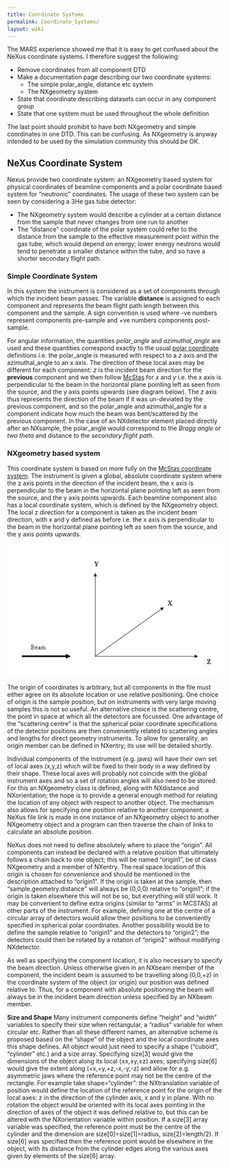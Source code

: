 ```yaml
---
title: Coordinate Systems
permalink: Coordinate_Systems/
layout: wiki
---
```


The MARS experience showed me that it is easy to get confused about the
NeXus coordinate systems. I therefore suggest the following:

-   Remove coordinates from all component DTD
-   Make a documentation page describing our two coordinate systems:
    -   The simple polar\_angle, distance etc system
    -   The NXgeometry system
-   State that coordinate describing datasets can occur in any component
    group
-   State that one system must be used throughout the whole definition

The last point should prohibit to have both NXgeometry and simple
coordinates in one DTD. This can be confusing. As NXgeometry is anyway
intended to be used by the simulation community this should be OK.

NeXus Coordinate System
-----------------------

Nexus provide two coordinate system: an NXgeometry based system for
physical coordinates of beamline components and a polar coordinate based
system for “neutronic” coordinates. The usage of these two system can be
seen by considering a 3He gas tube detector:

-   The NXgeometry system would describe a cylinder at a certain
    distance from the sample that never changes from one run to another
-   The “distance” coordinate of the polar system could refer to the
    distance from the sample to the effective measurement point within
    the gas tube, which would depend on energy; lower energy neutrons
    would tend to penetrate a smaller distance within the tube, and so
    have a shorter secondary flight path.

### Simple Coordinate System

In this system the instrument is considered as a set of components
through which the incident beam passes. The variable **distance** is
assigned to each component and represents the beam flight path length
between this component and the sample. A sign convention is used where
-ve numbers represent components pre-sample and +ve numbers components
post-sample.

For angular information, the quantities *polar\_angle* and
*azimuthal\_angle* are used and these quantities correspond exactly to
the usual [polar
coordinate](http://en.wikipedia.org/wiki/Polar_coordinates) definitions
i.e. the polar\_angle is measured with respect to a *z* axis and the
azimuthal\_angle to an x axis. The direction of these local axes may be
different for each component: *z* is the incident beam direction for the
**previous** component and we then follow
[McStas](http://mcstas.risoe.dk/) for *x* and *y* i.e. the *x* axis is
perpendicular to the beam in the horizontal plane pointing left as seen
from the source, and the y axis points upwards (see diagram below). The
*z* axis thus represents the direction of the beam if it was un-deviated
by the previous component, and so the polar\_angle and azimuthal\_angle
for a component indicate how much the beam was bent/scattered by the
previous component. In the case of an NXdetector element placed directly
after an NXsample, the polar\_angle would correspond to the *Bragg
angle* or *two theta* and distance to the *secondary flight path*.

### NXgeometry based system

This coordinate system is based on more fully on the [McStas coordinate
system](http://mcstas.risoe.dk/). The instrument is given a global,
absolute coordinate system where the z axis points in the direction of
the incident beam, the x axis is perpendicular to the beam in the
horizontal plane pointing left as seen from the source, and the y axis
points upwards. Each beamline component also has a local coordinate
system, which is defined by the NXgeometry object. The local z direction
for a component is taken as the incident beam direction, with x and y
defined as before i.e. the x axis is perpendicular to the beam in the
horizontal plane pointing left as seen from the source, and the y axis
points upwards.

![](Coordinates.png "Coordinates.png")

The origin of coordinates is arbitrary, but all components in the file
must either agree on its absolute location or use relative positioning.
One choice of origin is the sample position, but on instruments with
very large moving samples this is not so useful. An alternative choice
is the scattering centre, the point in space at which all the detectors
are focussed. One advantage of the “scattering centre” is that the
spherical polar coordinate specifications of the detector positions are
then conveniently related to scattering angles and lengths for direct
geometry instruments. To allow for generality, an origin member can be
defined in NXentry; its use will be detailed shortly.

Individual components of the instrument (e.g. jaws) will have their own
set of local axes (x,y,z) which will be fixed to their body in a way
defined by their shape. These local axes will probably not coincide with
the global instrument axes and so a set of rotation angles will also
need to be stored. For this an NXgeometry class is defined, along with
NXdistance and NXorientation; the hope is to provide a general enough
method for relating the location of any object with respect to another
object. The mechanism also allows for specifying one position relative
to another component: a NeXus file link is made in one instance of an
NXgeometry object to another NXgeometry object and a program can then
traverse the chain of links to calculate an absolute position.

NeXus does not need to define absolutely where to place the “origin”.
All components can instead be declared with a relative position that
ultimately follows a chain back to one object; this will be named
“origin1”, be of class NXgeometry and a member of NXentry. The real
space location of this origin is chosen for convenience and should be
mentioned in the description attached to “origin1”. If the origin is
taken at the sample, then “sample.geometry.distance” will always be
(0,0,0) relative to “origin1”; if the origin is taken elsewhere this
will not be so, but everything will still work. It may be convenient to
define extra origins (similar to “arms” in MCSTAS) at other parts of the
instrument. For example, defining one at the centre of a circular array
of detectors would allow their positions to be conveniently specified in
spherical polar coordinates. Another possibility would be to define the
sample relative to “origin1” and the detectors to “origin2”; the
detectors could then be rotated by a rotation of “origin2” without
modifying NXdetector.

As well as specifying the component location, it is also necessary to
specify the beam direction. Unless otherwise given in an NXbeam member
of the component, the incident beam is assumed to be travelling along
(0,0,+z) in the coordinate system of the object (or origin) our position
was defined relative to. Thus, for a component with absolute positioning
the beam will always be in the incident beam direction unless specified
by an NXbeam member.

**Size and Shape** Many instrument components define “height” and
“width” variables to specify their size when rectangular, a “radius”
variable for when circular etc. Rather than all these different names,
an alternative scheme is proposed based on the “shape” of the object and
the local coordinate axes this shape defines. All object would just need
to specify a shape (“cuboid”, “cylinder” etc.) and a size array.
Specifying size\[3\] would give the dimensions of the object along its
local (±x,±y,±z) axes; specifying size\[6\] would give the extent along
(+x,+y,+z,-x,-y,-z) and allow for e.g. asymmetric jaws where the
reference point may not be the centre of the rectangle. For example take
shape=“cylinder”: the NXtranslation variable of position would define
the location of the reference point for the origin of the local axes: z
in the direction of the cylinder axis, x and y in plane. With no
rotation the object would be oriented with its local axes pointing in
the direction of axes of the object it was defined relative to, but this
can be altered with the NXorientation variable within position. If a
size\[3\] array variable was specified, the reference point must be the
centre of the cylinder and the dimension are size\[0\]=size\[1\]=radius,
size\[2\]=length/2). If size\[6\] was specified then the reference point
would be elsewhere in the object, with its distance from the cylinder
edges along the various axes given by elements of the size\[6\] array.
